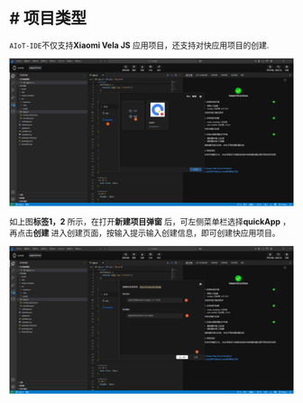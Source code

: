 <!-- 源地址: https://iot.mi.com/vela/quickapp/zh/tools/project/template.html -->

# # 项目类型

`AIoT-IDE`不仅支持**Xiaomi Vela JS** 应用项目，还支持对快应用项目的创建.

![alt text](../../images/ide-project.7c03a2c7.png)

如上图**标签1，2** 所示，在打开**新建项目弹窗** 后，可左侧菜单栏选择**quickApp** ，再点击**创建** 进入创建页面，按输入提示输入创建信息，即可创建快应用项目。

![alt text](../../images/ide-project-1.5e1c8b68.png)
